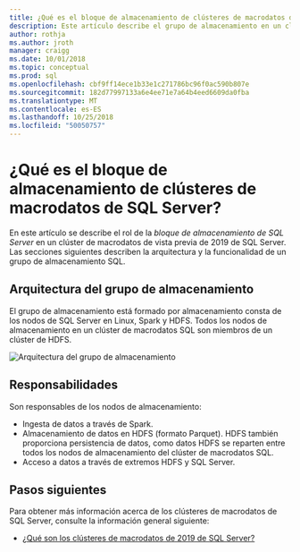 ```yaml
---
title: ¿Qué es el bloque de almacenamiento de clústeres de macrodatos de SQL Server? | Microsoft Docs
description: Este artículo describe el grupo de almacenamiento en un clúster de macrodatos de SQL Server 2019.
author: rothja
ms.author: jroth
manager: craigg
ms.date: 10/01/2018
ms.topic: conceptual
ms.prod: sql
ms.openlocfilehash: cbf9ff14ece1b33e1c271786bc96f0ac590b807e
ms.sourcegitcommit: 182d77997133a6e4ee71e7a64b4eed6609da0fba
ms.translationtype: MT
ms.contentlocale: es-ES
ms.lasthandoff: 10/25/2018
ms.locfileid: "50050757"
---
```

# <a name="what-is-the-sql-server-big-data-clusters-storage-pool"></a>¿Qué es el bloque de almacenamiento de clústeres de macrodatos de SQL Server?

En este artículo se describe el rol de la *bloque de almacenamiento de SQL Server* en un clúster de macrodatos de vista previa de 2019 de SQL Server. Las secciones siguientes describen la arquitectura y la funcionalidad de un grupo de almacenamiento SQL.

## <a name="storage-pool-architecture"></a>Arquitectura del grupo de almacenamiento

El grupo de almacenamiento está formado por almacenamiento consta de los nodos de SQL Server en Linux, Spark y HDFS. Todos los nodos de almacenamiento en un clúster de macrodatos SQL son miembros de un clúster de HDFS.

![Arquitectura del grupo de almacenamiento](media/concept-storage-pool/scale-big-data-on-demand.png)

## <a name="responsibilities"></a>Responsabilidades

Son responsables de los nodos de almacenamiento:

- Ingesta de datos a través de Spark.
- Almacenamiento de datos en HDFS (formato Parquet). HDFS también proporciona persistencia de datos, como datos HDFS se reparten entre todos los nodos de almacenamiento del clúster de macrodatos SQL.
- Acceso a datos a través de extremos HDFS y SQL Server.

## <a name="next-steps"></a>Pasos siguientes

Para obtener más información acerca de los clústeres de macrodatos de SQL Server, consulte la información general siguiente:

- [¿Qué son los clústeres de macrodatos de 2019 de SQL Server?](big-data-cluster-overview.md)

